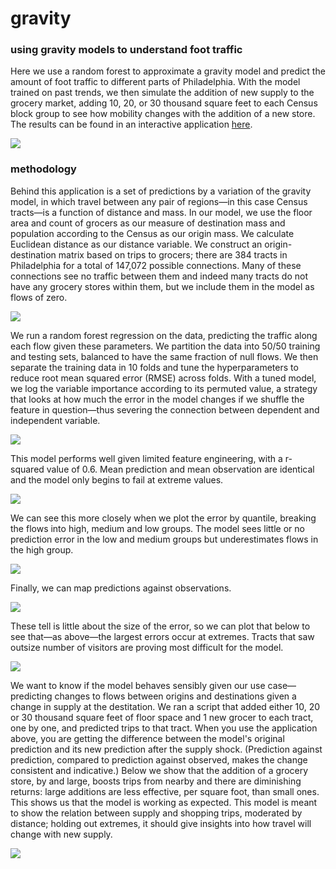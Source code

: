 # gravity
### using gravity models to understand foot traffic

Here we use a random forest to approximate a gravity model and predict the amount of foot traffic to different parts of Philadelphia. With the model trained on past trends, we then simulate the addition of new supply to the grocery market, adding 10, 20, or 30 thousand square feet to each Census block group to see how mobility changes with the addition of a new store. The results can be found in an interactive application [here](https://asrenninger.github.io/gravity/).  

![](viz/demo.gif)

### methodology

Behind this application is a set of predictions by a variation of the gravity model, in which travel between any pair of regions—in this case Census tracts—is a function of distance and mass. In our model, we use the floor area and count of grocers as our measure of destination mass and population according to the Census as our origin mass. We calculate Euclidean distance as our distance variable. We construct an origin-destination matrix based on trips to grocers; there are 384 tracts in Philadelphia for a total of 147,072 possible connections. Many of these connections see no traffic between them and indeed many tracts do not have any grocery stores within them, but we include them in the model as flows of zero.  

![](viz/plots/forest_context.png)

We run a random forest regression on the data, predicting the traffic along each flow given these parameters. We partition the data into 50/50 training and testing sets, balanced to have the same fraction of null flows. We then separate the training data in 10 folds and tune the hyperparameters to reduce root mean squared error (RMSE) across folds. With a tuned model, we log the variable importance according to its permuted value, a strategy that looks at how much the error in the model changes if we shuffle the feature in question—thus severing the connection between dependent and independent variable.

![](viz/plots/forest_importance.png)

This model performs well given limited feature engineering, with a r-squared value of 0.6. Mean prediction and mean observation are identical and the model only begins to fail at extreme values. 

![](viz/plots/forest_observedxpredicted.png)

We can see this more closely when we plot the error by quantile, breaking the flows into high, medium and low groups. The model sees little or no prediction error in the low and medium groups but underestimates flows in the high group. 

![](viz/plots/forest_errorxquantile.png)

Finally, we can map predictions against observations. 

![](viz/plots/forest_comparisonxgeography.png)

These tell is little about the size of the error, so we can plot that below to see that—as above—the largest errors occur at extremes. Tracts that saw outsize number of visitors are proving most difficult for the model.

![](viz/plots/forest_errorxgeography.png)

We want to know if the model behaves sensibly given our use case—predicting changes to flows between origins and destinations given a change in supply at the destitation. We ran a script that added either 10, 20 or 30 thousand square feet of floor space and 1 new grocer to each tract, one by one, and predicted trips to that tract. When you use the application above, you are getting the difference between the model's original prediction and its new prediction after the supply shock. (Prediction against prediction, compared to prediction against observed, makes the change consistent and indicative.) Below we show that the addition of a grocery store, by and large, boosts trips from nearby and there are diminishing returns: large additions are less effective, per square foot, than small ones. This shows us that the model is working as expected. This model is meant to show the relation between supply and shopping trips, moderated by distance; holding out extremes, it should give insights into how travel will change with new supply.  

![](viz/plots/forest_changexarea.png)


